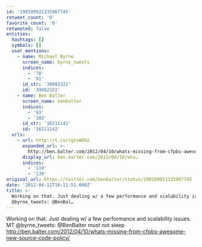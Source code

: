 ```yaml
---
id: '190109921335967745'
retweet_count: '0'
favorite_count: '0'
retweeted: false
entities:
  hashtags: []
  symbols: []
  user_mentions:
    - name: Michael Byrne
      screen_name: byrne_tweets
      indices:
        - '78'
        - '91'
      id_str: '39992322'
      id: '39992322'
    - name: Ben Balter
      screen_name: benbalter
      indices:
        - '93'
        - '103'
      id_str: '16211142'
      id: '16211142'
  urls:
    - url: http://t.co/rgVxWOUz
      expanded_url: >-
        http://ben.balter.com/2012/04/10/whats-missing-from-cfpbs-awesome-new-source-code-policy/
      display_url: ben.balter.com/2012/04/10/wha…
      indices:
        - '119'
        - '139'
original_url: https://twitter.com/benbalter/status/190109921335967745
date: '2012-04-11T16:11:51.000Z'
title: >-
  Working on that. Just dealing w/ a few performance and scalability issues. MT
  @byrne_tweets: @BenBal…
---
```


Working on that. Just dealing w/ a few performance and scalability issues. MT @byrne_tweets: @BenBalter must not sleep http://ben.balter.com/2012/04/10/whats-missing-from-cfpbs-awesome-new-source-code-policy/